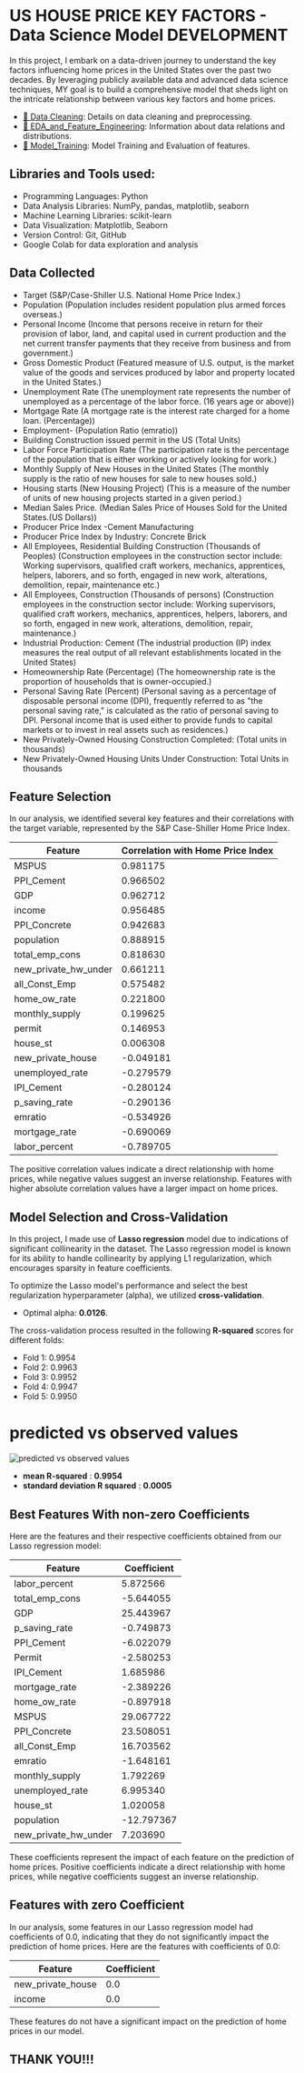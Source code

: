 # US HOUSE PRICE KEY FACTORS - Data Science Model DEVELOPMENT 

In this project, I embark on a data-driven journey to understand the key factors influencing home prices in the United States over the past two decades. By leveraging publicly available data and advanced data science techniques, MY goal is to build a comprehensive model that sheds light on the intricate relationship between various key factors and home prices.

- [🔗 Data Cleaning](https://colab.research.google.com/drive/1YoTJzHTePaPhwS-DM2VneieLBCxyJOAR?usp=sharing): Details on data cleaning and preprocessing.
- [🔗 EDA_and_Feature_Engineering](https://colab.research.google.com/drive/1ExOaY0WC44ibqWGv7AvZlxaca0onzswg?usp=sharing): Information about data relations and distributions.
- [🔗 Model_Training](https://colab.research.google.com/drive/1VPxb8e7U6ktcoJhh0qqjrIpFhDkhvroF?usp=sharing): Model Training and Evaluation of features.


## Libraries and Tools used:

- Programming Languages: Python
- Data Analysis Libraries: NumPy, pandas, matplotlib, seaborn
- Machine Learning Libraries: scikit-learn
- Data Visualization: Matplotlib, Seaborn
- Version Control: Git, GitHub
- Google Colab for data exploration and analysis

## Data Collected

- Target (S&P/Case-Shiller U.S. National Home Price Index.)
- Population (Population includes resident population plus armed forces overseas.)
- Personal Income (Income that persons receive in return for their provision of labor, land, and capital used in
current production and the net current transfer payments that they receive from business and from government.)
- Gross Domestic Product (Featured measure of U.S. output, is the market value of the goods and services produced by labor and property located in the United States.)
- Unemployment Rate (The unemployment rate represents the number of unemployed as a percentage of the labor force. (16 years age or above))
- Mortgage Rate (A mortgage rate is the interest rate charged for a home loan. (Percentage))
- Employment- (Population Ratio (emratio))
- Building Construction issued permit in the US (Total Units)
- Labor Force Participation Rate (The participation rate is the percentage of the population that is either working or actively looking for work.)
- Monthly Supply of New Houses in the United States (The monthly supply is the ratio of new houses for sale to new houses sold.)
- Housing starts (New Housing Project) (This is a measure of the number of units of new housing projects started in a given period.)
- Median Sales Price. (Median Sales Price of Houses Sold for the United States.(US Dollars))
- Producer Price Index -Cement Manufacturing
- Producer Price Index by Industry: Concrete Brick
- All Employees, Residential Building Construction (Thousands of Peoples)
(Construction employees in the construction sector include: Working supervisors, qualified craft workers, mechanics,
apprentices, helpers, laborers, and so forth, engaged in new work, alterations, demolition, repair, maintenance etc.)
- All Employees, Construction (Thousands of persons)
(Construction employees in the construction sector include: Working supervisors, qualified craft workers, mechanics,
apprentices, helpers, laborers, and so forth, engaged in new work, alterations, demolition, repair, maintenance.)
- Industrial Production: Cement
(The industrial production (IP) index measures the real output of all relevant establishments located in the United States)
- Homeownership Rate (Percentage)
(The homeownership rate is the proportion of households that is owner-occupied.)
- Personal Saving Rate (Percent)
(Personal saving as a percentage of disposable personal income (DPI), frequently referred to as "the personal
saving rate," is calculated as the ratio of personal saving to DPI. Personal income that is used either to provide
funds to capital markets or to invest in real assets such as residences.)
- New Privately-Owned Housing Construction Completed: (Total units in thousands)
- New Privately-Owned Housing Units Under Construction: Total Units in thousands

## Feature Selection

In our analysis, we identified several key features and their correlations with the target variable, represented by the S&P Case-Shiller Home Price Index.

| Feature                | Correlation with Home Price Index |
|------------------------|-----------------------------|
| MSPUS                  | 0.981175                    |
| PPI_Cement             | 0.966502                    |
| GDP                    | 0.962712                    |
| income                 | 0.956485                    |
| PPI_Concrete           | 0.942683                    |
| population             | 0.888915                    |
| total_emp_cons         | 0.818630                    |
| new_private_hw_under   | 0.661211                    |
| all_Const_Emp          | 0.575482                    |
| home_ow_rate           | 0.221800                    |
| monthly_supply         | 0.199625                    |
| permit                 | 0.146953                    |
| house_st               | 0.006308                    |
| new_private_house      | -0.049181                   |
| unemployed_rate        | -0.279579                   |
| IPI_Cement             | -0.280124                   |
| p_saving_rate          | -0.290136                   |
| emratio                | -0.534926                   |
| mortgage_rate          | -0.690069                   |
| labor_percent          | -0.789705                   |

The positive correlation values indicate a direct relationship with home prices, while negative values suggest an inverse relationship. Features with higher absolute correlation values have a larger impact on home prices.

## Model Selection and Cross-Validation

In this project, I made use of **Lasso regression** model due to indications of significant collinearity in the dataset. The Lasso regression model is known for its ability to handle collinearity by applying L1 regularization, which encourages sparsity in feature coefficients.

To optimize the Lasso model's performance and select the best regularization hyperparameter (alpha), we utilized **cross-validation**.

- Optimal alpha: **0.0126**.

The cross-validation process resulted in the following **R-squared** scores for different folds:
- Fold 1: 0.9954
- Fold 2: 0.9963
- Fold 3: 0.9952
- Fold 4: 0.9947
- Fold 5: 0.9950
  
# predicted vs observed values
![predicted vs  observed values](https://github.com/picoders1/Forecasting-Influencial-Factors-of-US-Housing-Prices-with-Data-Science-/assets/87698874/42d9526c-3a4e-47b2-abee-4526376a5273)


- **mean R-squared** : **0.9954**
- **standard deviation R squared** : **0.0005**

## Best Features With non-zero Coefficients

Here are the features and their respective coefficients obtained from our Lasso regression model:

| Feature                | Coefficient  |
|------------------------|--------------|
| labor_percent          | 5.872566     |
| total_emp_cons         | -5.644055    |
| GDP                    | 25.443967    |
| p_saving_rate          | -0.749873    |
| PPI_Cement             | -6.022079    |
| Permit                 | -2.580253    |
| IPI_Cement             | 1.685986     |
| mortgage_rate          | -2.389226    |
| home_ow_rate           | -0.897918    |
| MSPUS                  | 29.067722    |
| PPI_Concrete           | 23.508051    |
| all_Const_Emp          | 16.703562    |
| emratio                | -1.648161    |
| monthly_supply         | 1.792269     |
| unemployed_rate        | 6.995340     |
| house_st               | 1.020058     |
| population             | -12.797367   |
| new_private_hw_under   | 7.203690     |

These coefficients represent the impact of each feature on the prediction of home prices. Positive coefficients indicate a direct relationship with home prices, while negative coefficients suggest an inverse relationship.

## Features with zero Coefficient

In our analysis, some features in our Lasso regression model had coefficients of 0.0, indicating that they do not significantly impact the prediction of home prices. Here are the features with coefficients of 0.0:

| Feature               | Coefficient  |
|-----------------------|--------------|
| new_private_house     | 0.0          |
| income                | 0.0          |

These features do not have a significant impact on the prediction of home prices in our model.

## THANK YOU!!!


